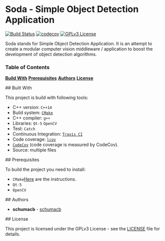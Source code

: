 # Soda - Simple Object Detection Application

[![Build Status][travis-badge]][travis-link]
[![codecov][codecov-badge]][codecov-link]
[![GPLv3 License][license-badge]](LICENSE)

Soda stands for Simple Object Detection Application. It is an attempt to create a modular computer vision middleware / application to boost the development of object detection algorithms.


### Table of Contents

**[Build With](#build)**
**[Prerequisites](#prereq)**
**[Authors](#authors)**
**[License](#license)**

##<a name="build"> Built With

This project is build with following tools:
 * C++ version: `C++14`
 * Build system: [`CMake`](https://cmake.org/)
 * C++ compiler: `g++`
 * Libraries: `Qt-5` `OpenCV`
 * Test: `Catch`
 * Continuous Integration: [`Travis CI`](https://travis-ci.org)
 * Code coverage: [`lcov`](http://ltp.sourceforge.net/coverage/lcov.php)
 * [`CodeCov`](https://codecov.io/) (code coverage is measured by CodeCov).
 * Source: multiple files


##<a name="prereq"></a> Prerequisites

To build the project you need to install:
 * `CMake`[Here](https://cmake.org/install/) are the instructions.
 * `Qt-5`
 * `OpenCV`


##<a name="authors"></a> Authors

* **schumacb** - [schumacb](https://github.com/schumacb)

##<a name="license"></a> License

This project is licensed under the GPLv3 License - see the [LICENSE](https://github.com/schumacb/Soda/blob/master/LICENSE) file for details.


[travis-badge]:    https://travis-ci.org/schumacb/Soda.svg?branch=master
[travis-link]:     https://travis-ci.org/schumacb/Soda
[license-badge]:   https://img.shields.io/badge/license-GPLv3-blue.svg
[codecov-badge]:   https://codecov.io/gh/schumacb/Soda/branch/master/graph/badge.svg
[codecov-link]:    https://codecov.io/gh/schumacb/Soda
